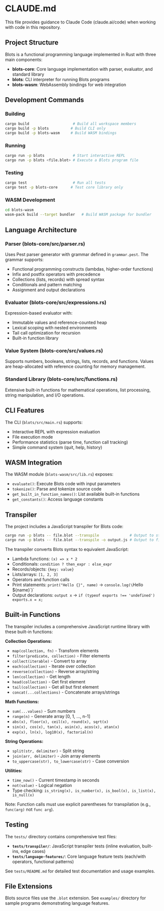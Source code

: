 # CLAUDE.md

This file provides guidance to Claude Code (claude.ai/code) when working with code in this repository.

## Project Structure

Blots is a functional programming language implemented in Rust with three main components:

- **blots-core**: Core language implementation with parser, evaluator, and standard library
- **blots**: CLI interpreter for running Blots programs 
- **blots-wasm**: WebAssembly bindings for web integration

## Development Commands

### Building
```bash
cargo build                    # Build all workspace members
cargo build -p blots          # Build CLI only
cargo build -p blots-wasm     # Build WASM bindings
```

### Running
```bash
cargo run -p blots             # Start interactive REPL
cargo run -p blots <file.blot> # Execute a Blots program file
```

### Testing
```bash
cargo test                     # Run all tests
cargo test -p blots-core      # Test core library only
```

### WASM Development
```bash
cd blots-wasm
wasm-pack build --target bundler   # Build WASM package for bundler
```

## Language Architecture

### Parser (blots-core/src/parser.rs)
Uses Pest parser generator with grammar defined in `grammar.pest`. The grammar supports:
- Functional programming constructs (lambdas, higher-order functions)
- Infix and postfix operators with precedence
- Collections (lists, records) with spread syntax
- Conditionals and pattern matching
- Assignment and output declarations

### Evaluator (blots-core/src/expressions.rs)
Expression-based evaluator with:
- Immutable values and reference-counted heap
- Lexical scoping with nested environments
- Tail call optimization for recursion
- Built-in function library

### Value System (blots-core/src/values.rs)
Supports numbers, booleans, strings, lists, records, and functions. Values are heap-allocated with reference counting for memory management.

### Standard Library (blots-core/src/functions.rs)
Extensive built-in functions for mathematical operations, list processing, string manipulation, and I/O operations.

## CLI Features

The CLI (`blots/src/main.rs`) supports:
- Interactive REPL with expression evaluation
- File execution mode
- Performance statistics (parse time, function call tracking)
- Simple command system (quit, help, history)

## WASM Integration

The WASM module (`blots-wasm/src/lib.rs`) exposes:
- `evaluate()`: Execute Blots code with input parameters
- `tokenize()`: Parse and tokenize source code
- `get_built_in_function_names()`: List available built-in functions
- `get_constants()`: Access language constants

## Transpiler

The project includes a JavaScript transpiler for Blots code:

```bash
cargo run -p blots -- file.blot --transpile              # Output to stdout
cargo run -p blots -- file.blot --transpile -o output.js # Output to file
```

The transpiler converts Blots syntax to equivalent JavaScript:
- Lambda functions: `(x) => x * 2`
- Conditionals: `condition ? then_expr : else_expr`
- Records/objects: `{key: value}`
- Lists/arrays: `[1, 2, 3]`
- Operators and function calls
- Print statements: `print("Hello {}", name)` → `console.log(\`Hello ${name}\`)`
- Output declarations: `output x` → `if (typeof exports !== 'undefined') exports.x = x;`

## Built-in Functions

The transpiler includes a comprehensive JavaScript runtime library with these built-in functions:

**Collection Operations:**
- `map(collection, fn)` - Transform elements
- `filter(predicate, collection)` - Filter elements  
- `collect(iterable)` - Convert to array
- `each(collection)` - Iterate over collection
- `reverse(collection)` - Reverse array/string
- `len(collection)` - Get length
- `head(collection)` - Get first element
- `tail(collection)` - Get all but first element
- `concat(...collections)` - Concatenate arrays/strings

**Math Functions:**
- `sum(...values)` - Sum numbers
- `range(n)` - Generate array [0, 1, ..., n-1]
- `abs(x), floor(x), ceil(x), round(x), sqrt(x)`
- `sin(x), cos(x), tan(x), asin(x), acos(x), atan(x)`
- `exp(x), ln(x), log10(x), factorial(n)`

**String Operations:**
- `split(str, delimiter)` - Split string
- `join(arr, delimiter)` - Join array elements
- `to_uppercase(str), to_lowercase(str)` - Case conversion

**Utilities:**
- `time_now()` - Current timestamp in seconds
- `not(value)` - Logical negation
- Type checking: `is_string(x), is_number(x), is_bool(x), is_list(x), is_null(x)`

Note: Function calls must use explicit parentheses for transpilation (e.g., `func(arg)` not `func arg`).

## Testing

The `tests/` directory contains comprehensive test files:

- **`tests/transpiler/`**: JavaScript transpiler tests (inline evaluation, built-ins, edge cases)
- **`tests/language-features/`**: Core language feature tests (each/with operators, functional patterns)

See `tests/README.md` for detailed test documentation and usage examples.

## File Extensions

Blots source files use the `.blot` extension. See `examples/` directory for sample programs demonstrating language features.